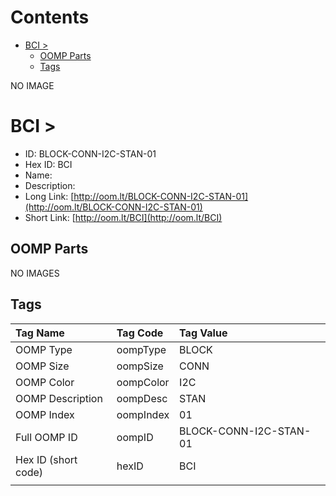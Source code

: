 



Contents
========

* [BCI > ](#bci--)
	* [OOMP Parts](#oomp-parts)
	* [Tags](#tags)
  
NO IMAGE  
# BCI > 

- ID: BLOCK-CONN-I2C-STAN-01
- Hex ID: BCI
- Name: 
- Description: 
- Long Link: [http://oom.lt/BLOCK-CONN-I2C-STAN-01](http://oom.lt/BLOCK-CONN-I2C-STAN-01)
- Short Link: [http://oom.lt/BCI](http://oom.lt/BCI)

## OOMP Parts
  
NO IMAGES  
## Tags
  

|Tag Name|Tag Code|Tag Value|
| :--- | :--- | :--- |
|OOMP Type|oompType|BLOCK|
|OOMP Size|oompSize|CONN|
|OOMP Color|oompColor|I2C|
|OOMP Description|oompDesc|STAN|
|OOMP Index|oompIndex|01|
|Full OOMP ID|oompID|BLOCK-CONN-I2C-STAN-01|
|Hex ID (short code)|hexID|BCI|
||||
